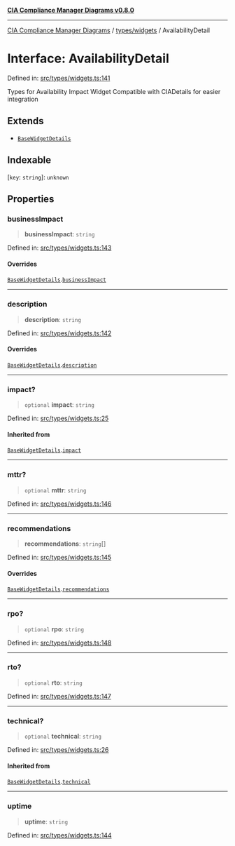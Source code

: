 [**CIA Compliance Manager Diagrams v0.8.0**](../../../README.md)

***

[CIA Compliance Manager Diagrams](../../../modules.md) / [types/widgets](../README.md) / AvailabilityDetail

# Interface: AvailabilityDetail

Defined in: [src/types/widgets.ts:141](https://github.com/Hack23/cia-compliance-manager/blob/fa2f95f029cdcd192b3882a37d0d34753edcd349/src/types/widgets.ts#L141)

Types for Availability Impact Widget
Compatible with CIADetails for easier integration

## Extends

- [`BaseWidgetDetails`](BaseWidgetDetails.md)

## Indexable

\[`key`: `string`\]: `unknown`

## Properties

### businessImpact

> **businessImpact**: `string`

Defined in: [src/types/widgets.ts:143](https://github.com/Hack23/cia-compliance-manager/blob/fa2f95f029cdcd192b3882a37d0d34753edcd349/src/types/widgets.ts#L143)

#### Overrides

[`BaseWidgetDetails`](BaseWidgetDetails.md).[`businessImpact`](BaseWidgetDetails.md#businessimpact)

***

### description

> **description**: `string`

Defined in: [src/types/widgets.ts:142](https://github.com/Hack23/cia-compliance-manager/blob/fa2f95f029cdcd192b3882a37d0d34753edcd349/src/types/widgets.ts#L142)

#### Overrides

[`BaseWidgetDetails`](BaseWidgetDetails.md).[`description`](BaseWidgetDetails.md#description)

***

### impact?

> `optional` **impact**: `string`

Defined in: [src/types/widgets.ts:25](https://github.com/Hack23/cia-compliance-manager/blob/fa2f95f029cdcd192b3882a37d0d34753edcd349/src/types/widgets.ts#L25)

#### Inherited from

[`BaseWidgetDetails`](BaseWidgetDetails.md).[`impact`](BaseWidgetDetails.md#impact)

***

### mttr?

> `optional` **mttr**: `string`

Defined in: [src/types/widgets.ts:146](https://github.com/Hack23/cia-compliance-manager/blob/fa2f95f029cdcd192b3882a37d0d34753edcd349/src/types/widgets.ts#L146)

***

### recommendations

> **recommendations**: `string`[]

Defined in: [src/types/widgets.ts:145](https://github.com/Hack23/cia-compliance-manager/blob/fa2f95f029cdcd192b3882a37d0d34753edcd349/src/types/widgets.ts#L145)

#### Overrides

[`BaseWidgetDetails`](BaseWidgetDetails.md).[`recommendations`](BaseWidgetDetails.md#recommendations)

***

### rpo?

> `optional` **rpo**: `string`

Defined in: [src/types/widgets.ts:148](https://github.com/Hack23/cia-compliance-manager/blob/fa2f95f029cdcd192b3882a37d0d34753edcd349/src/types/widgets.ts#L148)

***

### rto?

> `optional` **rto**: `string`

Defined in: [src/types/widgets.ts:147](https://github.com/Hack23/cia-compliance-manager/blob/fa2f95f029cdcd192b3882a37d0d34753edcd349/src/types/widgets.ts#L147)

***

### technical?

> `optional` **technical**: `string`

Defined in: [src/types/widgets.ts:26](https://github.com/Hack23/cia-compliance-manager/blob/fa2f95f029cdcd192b3882a37d0d34753edcd349/src/types/widgets.ts#L26)

#### Inherited from

[`BaseWidgetDetails`](BaseWidgetDetails.md).[`technical`](BaseWidgetDetails.md#technical)

***

### uptime

> **uptime**: `string`

Defined in: [src/types/widgets.ts:144](https://github.com/Hack23/cia-compliance-manager/blob/fa2f95f029cdcd192b3882a37d0d34753edcd349/src/types/widgets.ts#L144)
